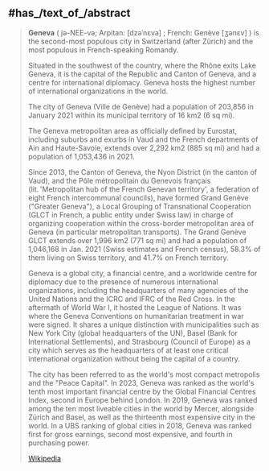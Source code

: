 
## #has_/text_of_/abstract 

> **Geneva** ( jə-NEE-və; Arpitan: [dzəˈnɛva] ; French: Genève [ʒənɛv] ) 
> is the second-most populous city in Switzerland (after Zürich) 
> and the most populous in French-speaking Romandy. 
> 
> Situated in the southwest of the country, where the Rhône exits Lake Geneva, 
> it is the capital of the Republic and Canton of Geneva, 
> and a centre for international diplomacy. 
> Geneva hosts the highest number of international organizations in the world.
>
> The city of Geneva (Ville de Genève) had a population of 203,856 
> in January 2021 within its municipal territory of 16 km2 (6 sq mi). 
> 
> The Geneva metropolitan area as officially defined by Eurostat, 
> including suburbs and exurbs in Vaud 
> and the French departments of Ain and Haute-Savoie, 
> extends over 2,292 km2 (885 sq mi) and had a population of 1,053,436 in 2021.
>
> Since 2013, the Canton of Geneva, the Nyon District (in the canton of Vaud), 
> and the Pôle métropolitain du Genevois français 
> (lit. 'Metropolitan hub of the French Genevan territory', 
> a federation of eight French intercommunal councils), 
> have formed Grand Genève ("Greater Geneva"), 
> a Local Grouping of Transnational Cooperation 
> (GLCT in French, a public entity under Swiss law) in charge of 
> organizing cooperation within the cross-border metropolitan area of Geneva 
> (in particular metropolitan transports). 
> The Grand Genève GLCT extends over 1,996 km2 (771 sq mi) 
> and had a population of 1,046,168 in Jan. 2021 (Swiss estimates and French census), 58.3% of them living on Swiss territory, and 41.7% on French territory.
>
> Geneva is a global city, a financial centre, and a worldwide centre for diplomacy 
> due to the presence of numerous international organizations, 
> including the headquarters of many agencies of the United Nations 
> and the ICRC and IFRC of the Red Cross. 
> In the aftermath of World War I, it hosted the League of Nations. 
> It was where the Geneva Conventions on humanitarian treatment in war were signed. 
> It shares a unique distinction with municipalities such as New York City 
> (global headquarters of the UN), Basel (Bank for International Settlements), 
> and Strasbourg (Council of Europe) as a city which serves as the headquarters of at least one critical international organization without being the capital of a country.
>
> The city has been referred to as the world's most compact metropolis 
> and the "Peace Capital". 
> In 2023, Geneva was ranked as the world's tenth most important financial centre 
> by the Global Financial Centres Index, second in Europe behind London. 
> In 2019, Geneva was ranked among the ten most liveable cities in the world 
> by Mercer, alongside Zürich and Basel, 
> as well as the thirteenth most expensive city in the world. 
> In a UBS ranking of global cities in 2018, 
> Geneva was ranked first for gross earnings, 
> second most expensive, and fourth in purchasing power.
>
> [Wikipedia](https://en.wikipedia.org/wiki/Geneva)

